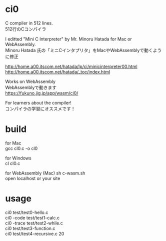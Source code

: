 # ci0

C compiler in 512 lines.  
512行のCコンパイラ  

I editted "Mini C Interpreter" by Mr. Minoru Hatada for Mac or WebAssembly.  
Minoru Hatada 氏の「ミニCインタプリタ」をMacやWebAssemblyで動くように修正  

http://home.a00.itscom.net/hatada/lp/ci/minicinterpreter00.html  
http://home.a00.itscom.net/hatada/_toc/index.html  

Works on WebAssembly  
WebAssemblyで動きます  
https://fukuno.jig.jp/app/wasm/ci0/  

For learners about the compiler!  
コンパイラの学習にオススメです！  

# build

for Mac  
gcc cl0.c -o cl0  

for Windows  
cl cl0.c  

for WebAssembly (Mac)
sh c-wasm.sh  
open localhost or your site  

# usage

ci0 test/test0-hello.c  
ci0 -code test/test1-calc.c  
ci0 -trace test/test2-while.c  
ci0 test/test3-function.c  
ci0 test/test4-recursive.c 20  
